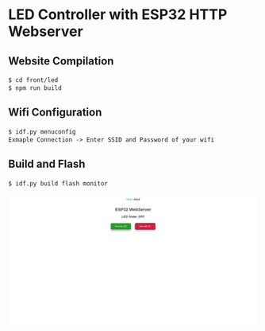 # LED Controller with ESP32 HTTP Webserver

## Website Compilation
```
$ cd front/led 
$ npm run build 
```

## Wifi Configuration
```
$ idf.py menuconfig 
Exmaple Connection -> Enter SSID and Password of your wifi 
```
## Build and Flash
```
$ idf.py build flash monitor
```
![LED Webserver Image](led.png "LED Webserver Image")
